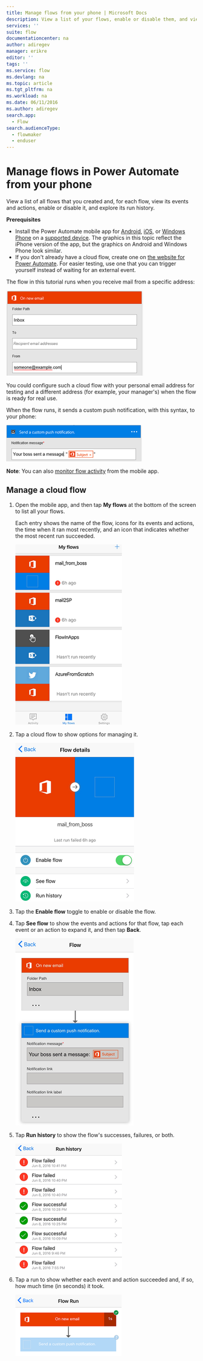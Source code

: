 ```yaml
---
title: Manage flows from your phone | Microsoft Docs
description: View a list of your flows, enable or disable them, and view each flow's event/s, action/s, and run history
services: ''
suite: flow
documentationcenter: na
author: adiregev
manager: erikre
editor: ''
tags: ''
ms.service: flow
ms.devlang: na
ms.topic: article
ms.tgt_pltfrm: na
ms.workload: na
ms.date: 06/11/2016
ms.author: adiregev
search.app: 
  - Flow
search.audienceType: 
  - flowmaker
  - enduser
---
```

# Manage flows in Power Automate from your phone

View a list of all flows that you created and, for each flow, view its events and actions, enable or disable it, and explore its run history.

**Prerequisites**

* Install the Power Automate mobile app for [Android](https://aka.ms/flowmobiledocsandroid), [iOS](https://aka.ms/flowmobiledocsios), or [Windows Phone](https://aka.ms/flowmobilewindows) on a [supported device](getting-started.md#use-the-mobile-app). The graphics in this topic reflect the iPhone version of the app, but the graphics on Android and Windows Phone look similar.
* If you don't already have a cloud flow, create one on [the website for Power Automate](https://flow.microsoft.com/). For easier testing, use one that you can trigger yourself instead of waiting for an external event.

The flow in this tutorial runs when you receive mail from a specific address:

![Trigger flow on receipt of mail from specific address](./media/mobile-manage-flows/create-trigger.png)

You could configure such a cloud flow with your personal email address for testing and a different address (for example, your manager's) when the flow is ready for real use.

When the flow runs, it sends a custom push notification, with this syntax, to your phone:

![Send message to Slack](./media/mobile-manage-flows/create-event.png)

**Note**: You can also [monitor flow activity](mobile-monitor-activity.md) from the mobile app.

## Manage a cloud flow
1. Open the mobile app, and then tap **My flows** at the bottom of the screen to list all your flows.
   
    Each entry shows the name of the flow, icons for its events and actions, the time when it ran most recently, and an icon that indicates whether the most recent run succeeded.
   
    ![List of flows](./media/mobile-manage-flows/flow-list.png)
2. Tap a cloud flow to show options for managing it.
   
    ![Options to manage a cloud flow](./media/mobile-manage-flows/flow-details.png)
3. Tap the **Enable flow** toggle to enable or disable the flow.
4. Tap **See flow** to show the events and actions for that flow, tap each event or an action to expand it, and then tap **Back**.
   
    ![Events and actions for a cloud flow](./media/mobile-manage-flows/flow-event-action.png)
5. Tap **Run history** to show the flow's successes, failures, or both.
   
    ![List of runs](./media/mobile-manage-flows/history-mixed.png)
6. Tap a run to show whether each event and action succeeded and, if so, how much time (in seconds) it took.
   
    ![Run details](./media/mobile-manage-flows/flow-run.png)

